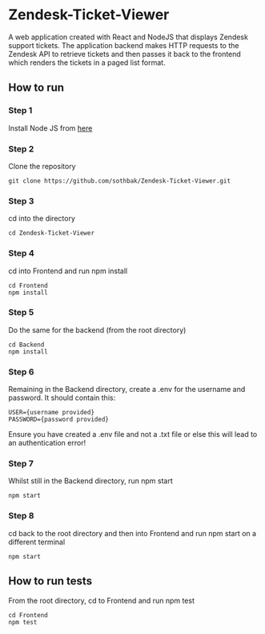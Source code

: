 # Zendesk-Ticket-Viewer

A web application created with React and NodeJS that displays Zendesk support tickets. The application backend makes HTTP requests to the Zendesk API to retrieve tickets and then passes it back to the frontend which renders the tickets in a paged list format.

## How to run

### Step 1
Install Node JS from [here](https://nodejs.org/en/download/)

### Step 2
Clone the repository
```
git clone https://github.com/sothbak/Zendesk-Ticket-Viewer.git
```

### Step 3
cd into the directory
```
cd Zendesk-Ticket-Viewer
```

### Step 4
cd into Frontend and run npm install
```
cd Frontend
npm install
```

### Step 5
Do the same for the backend
(from the root directory)
```
cd Backend
npm install
```

### Step 6
Remaining in the Backend directory, create a .env for the username and password. It should contain this:
```
USER={username provided}
PASSWORD={password provided}
```
Ensure you have created a .env file and not a .txt file or else this will lead to an authentication error!

### Step 7
Whilst still in the Backend directory, run npm start
```
npm start
```

### Step 8
cd back to the root directory and then into Frontend and run npm start on a different terminal
```
npm start
```

## How to run tests
From the root directory, cd to Frontend and run npm test
```
cd Frontend
npm test
```

